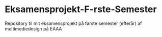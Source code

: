 # Eksamensprojekt-F-rste-Semester
Repository til mit eksamensprojekt på første semester (efterår) af multimediedesign på EAAA
